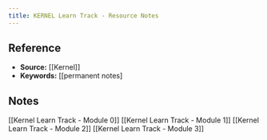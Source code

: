 ```yaml
---
title: KERNEL Learn Track - Resource Notes
---
```

## Reference
- **Source:** [[Kernel]]
- **Keywords:** [[permanent notes]
## Notes
[[Kernel Learn Track - Module 0]]
[[Kernel Learn Track - Module 1]]
[[Kernel Learn Track - Module 2]]
[[Kernel Learn Track - Module 3]]
